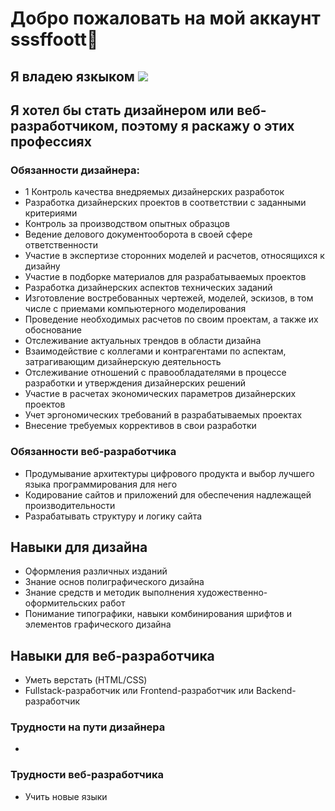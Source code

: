 # Добро пожаловать на мой аккаунт sssffoott&#129488;

## Я владею язкыком ![](https://img.shields.io/badge/-Python-brightgreen)

## Я хотел бы стать дизайнером или веб-разработчиком, поэтому я раскажу о этих профессиях 

### Обязанности дизайнера:
- 1 Контроль качества внедряемых дизайнерских разработок
- Разработка дизайнерских проектов в соответствии с заданными критериями
- Контроль за производством опытных образцов
- Ведение делового документооборота в своей сфере ответственности
- Участие в экспертизе сторонних моделей и расчетов, относящихся к дизайну
- Участие в подборке материалов для разрабатываемых проектов
- Разработка дизайнерских аспектов технических заданий
- Изготовление востребованных чертежей, моделей, эскизов, в том числе с приемами компьютерного моделирования
- Проведение необходимых расчетов по своим проектам, а также их обоснование
- Отслеживание актуальных трендов в области дизайна
- Взаимодействие с коллегами и контрагентами по аспектам, затрагивающим дизайнерскую деятельность
- Отслеживание отношений с правообладателями в процессе разработки и утверждения дизайнерских решений
- Участие в расчетах экономических параметров дизайнерских проектов
- Учет эргономических требований в разрабатываемых проектах
- Внесение требуемых коррективов в свои разработки

### Обязанности веб-разработчика 
- Продумывание архитектуры цифрового продукта и выбор лучшего языка программирования для него
- Кодирование сайтов и приложений для обеспечения надлежащей производительности
- Разрабатывать структуру и логику сайта

## Навыки для дизайна
- Оформления различных изданий
- Знание основ полиграфического дизайна
- Знание средств и методик выполнения художественно-оформительских работ
- Понимание типографики, навыки комбинирования шрифтов и элементов графического дизайна

## Навыки для веб-разработчика
- Уметь верстать (HTML/CSS)
- Fullstack-разработчик или Frontend-разработчик или Backend-разработчик

### Трудности на пути дизайнера
- 


### Трудности веб-разработчика
- Учить новые языки
